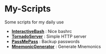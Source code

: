 # My-Scripts
Some scripts for my daily use

* **[InteractiveBash](https://github.com/machinexa2/My-Scripts/tree/master/InteractiveBash)** : Nice bashrc
* **[TornadoServer](https://github.com/machinexa2/My-Scripts/tree/master/TornadoServer)** : Simple HTTP server
* **[PassMePass](https://github.com/machinexa2/My-Scripts/tree/master/PassMePass)** : Backup passwords
* **[MnemonicGenerator](https://github.com/machinexa2/My-Scripts/tree/master/MnemonicGenerator)** : Generate Mnemonics
